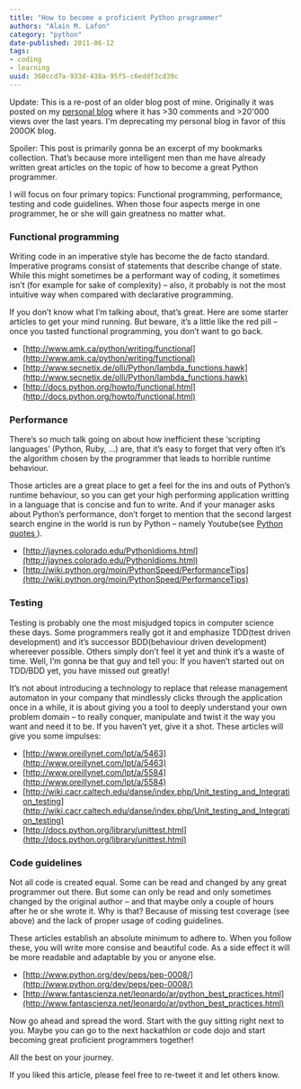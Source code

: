 ```yaml
---
title: "How to become a proficient Python programmer"
authors: "Alain M. Lafon"
category: "python"
date-published: 2011-06-12
tags: 
- coding
- learning
uuid: 360ccd7a-933d-438a-95f5-c6eddf3cd39c
---
```


Update: This is a re-post of an older blog post of mine. Originally it
was posted on my
[personal blog](http://blog.dispatched.ch/2011/06/12/how-to-become-a-proficient-python-programmer/)
where it has >30 comments and >20'000 views over the last years.
I'm deprecating my personal blog in favor of this 200OK blog.

Spoiler: This post is primarily gonna be an excerpt of my bookmarks
collection. That’s because more intelligent men than me have already
written great articles on the topic of how to become a great Python
programmer.

I will focus on four primary topics: Functional programming,
performance, testing and code guidelines. When those four aspects
merge in one programmer, he or she will gain greatness no matter what.

### Functional programming

Writing code in an imperative style has become the de facto standard.
Imperative programs consist of statements that describe change of
state. While this might sometimes be a performant way of coding, it
sometimes isn’t (for example for sake of complexity) – also, it
probably is not the most intuitive way when compared with declarative
programming.

If you don’t know what I’m talking about, that’s great. Here are some
starter articles to get your mind running. But beware, it’s a little
like the red pill – once you tasted functional programming, you don’t
want to go back.

* [http://www.amk.ca/python/writing/functional](http://www.amk.ca/python/writing/functional)
* [http://www.secnetix.de/olli/Python/lambda_functions.hawk](http://www.secnetix.de/olli/Python/lambda_functions.hawk)
* [http://docs.python.org/howto/functional.html](http://docs.python.org/howto/functional.html)


### Performance

There’s so much talk going on about how inefficient these ‘scripting
languages’ (Python, Ruby, …) are, that it’s easy to forget that very
often it’s the algorithm chosen by the programmer that leads to
horrible runtime behaviour.

Those articles are a great place to get a feel for the ins and outs of
Python’s runtime behaviour, so you can get your high performing
application writting in a language that is concise and fun to write.
And if your manager asks about Python’s performance, don’t forget to
mention that the second largest search engine in the world is run by
Python – namely Youtube(see
[ Python quotes ](http://www.python.org/about/quotes/)).


* [http://jaynes.colorado.edu/PythonIdioms.html](http://jaynes.colorado.edu/PythonIdioms.html)
* [http://wiki.python.org/moin/PythonSpeed/PerformanceTips](http://wiki.python.org/moin/PythonSpeed/PerformanceTips)

### Testing

Testing is probably one the most misjudged topics in computer science these days. Some programmers really got it and emphasize TDD(test driven development) and it’s successor BDD(behaviour driven development) whereever possible. Others simply don’t feel it yet and think it’s a waste of time. Well, I’m gonna be that guy and tell you: If you haven’t started out on TDD/BDD yet, you have missed out greatly!

It’s not about introducing a technology to replace that release management automaton in your company that mindlessly clicks through the application once in a while, it is about giving you a tool to deeply understand your own problem domain – to really conquer, manipulate and twist it the way you want and need it to be. If you haven’t yet, give it a shot. These articles will give you some impulses:

* [http://www.oreillynet.com/lpt/a/5463](http://www.oreillynet.com/lpt/a/5463)
* [http://www.oreillynet.com/lpt/a/5584](http://www.oreillynet.com/lpt/a/5584)
* [http://wiki.cacr.caltech.edu/danse/index.php/Unit_testing_and_Integration_testing](http://wiki.cacr.caltech.edu/danse/index.php/Unit_testing_and_Integration_testing)
* [http://docs.python.org/library/unittest.html](http://docs.python.org/library/unittest.html)

### Code guidelines

Not all code is created equal. Some can be read and changed by any great programmer out there. But some can only be read and only sometimes changed by the original author – and that maybe only a couple of hours after he or she wrote it. Why is that? Because of missing test coverage (see above) and the lack of proper usage of coding guidelines.

These articles establish an absolute minimum to adhere to. When you follow these, you will write more consise and beautiful code. As a side effect it will be more readable and adaptable by you or anyone else.

* [http://www.python.org/dev/peps/pep-0008/](http://www.python.org/dev/peps/pep-0008/)
* [http://www.fantascienza.net/leonardo/ar/python_best_practices.html](http://www.fantascienza.net/leonardo/ar/python_best_practices.html)

Now go ahead and spread the word. Start with the guy sitting right next to you. Maybe you can go to the next hackathlon or code dojo and start becoming great proficient programmers together!

All the best on your journey.

If you liked this article, please feel free to re-tweet it and let others know.
